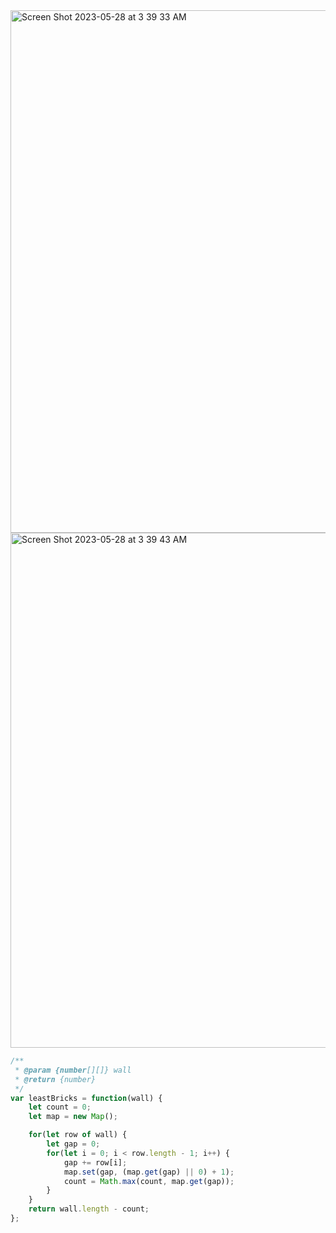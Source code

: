<img width="836" alt="Screen Shot 2023-05-28 at 3 39 33 AM" src="https://github.com/cheatsheet1999/FrontEndCollection/assets/37787994/9db0dc94-a3a4-486c-8f1a-5a6499a31091">
<img width="824" alt="Screen Shot 2023-05-28 at 3 39 43 AM" src="https://github.com/cheatsheet1999/FrontEndCollection/assets/37787994/59e6722f-4adc-4ae2-8f82-b908d325d73f">


```js
/**
 * @param {number[][]} wall
 * @return {number}
 */
var leastBricks = function(wall) {
    let count = 0;
    let map = new Map();

    for(let row of wall) {
        let gap = 0;
        for(let i = 0; i < row.length - 1; i++) {
            gap += row[i];
            map.set(gap, (map.get(gap) || 0) + 1);
            count = Math.max(count, map.get(gap));
        }
    }
    return wall.length - count;
};
```
